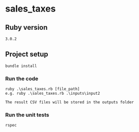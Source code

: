 # sales_taxes

## Ruby version
```
3.0.2
```

## Project setup
```
bundle install
```

### Run the code
```
ruby .\sales_taxes.rb [file_path]
e.g. ruby .\sales_taxes.rb .\inputs\input2
```
```
The result CSV files will be stored in the outputs folder
```

### Run the unit tests
```
rspec
```